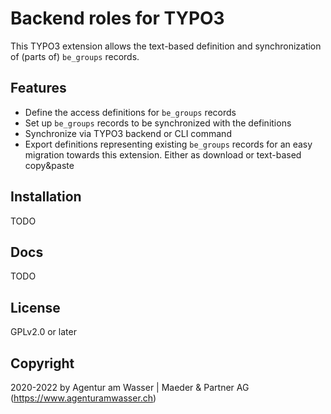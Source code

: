 # Backend roles for TYPO3

This TYPO3 extension allows the text-based definition and synchronization of (parts of) `be_groups` records.

## Features

* Define the access definitions for `be_groups` records
* Set up `be_groups` records to be synchronized with the definitions
* Synchronize via TYPO3 backend or CLI command
* Export definitions representing existing `be_groups` records for an easy
  migration towards this extension. Either as download or text-based copy&paste

## Installation

TODO

## Docs

TODO

## License

GPLv2.0 or later

## Copyright

2020-2022 by Agentur am Wasser | Maeder & Partner AG (https://www.agenturamwasser.ch)
